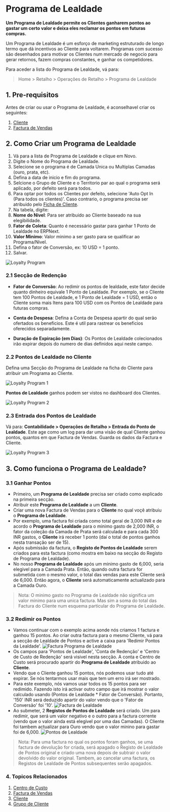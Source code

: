 <!-- add-breadcrumbs -->
# Programa de Lealdade

**Um Programa de Lealdade permite os Clientes ganharem pontos ao gastar um certo valor e deixa eles reclamar os pontos em futuras compras.**

Um Programa de Lealdade é um esforço de marketing estruturado de longo termo que dá incentivos ao Cliente para voltarem. Programas com sucesso são desenhados para motivar os Clientes num mercado de negocio para gerar retornos, fazem compras constantes, e ganhar os competidores.

Para aceder a lista do Programa de Lealdade, vá para:
> Home > Retalho > Operações de Retalho > Programa de Lealdade

## 1. Pre-requisitos
Antes de criar ou usar o Programa de Lealdade, é aconselhavel criar os seguintes:

1. [Cliente](/docs/user/manual/pt/CRM/cliente)
1. [Factura de Vendas](/docs/user/manual/pt/contabilidade/factura-vendas)

## 2. Como Criar um Programa de Lealdade
1. Vá para a lista de Programa de Lealdade e clique em Novo.
1. Digite o Nome do Programa de Lealdade.
1. Selecione se o programa é de Camada Unica ou Multiplas Camadas (ouro, prata, etc).
1. Defina a data de inicio e fim do programa.
1. Selcione o Grupo de Cliente e o Territorio par ao qual o programa será aplicado, por defeito será para todos.
1. Para optar por todos os Clientes por defeito, selecione 'Auto Opt In (Para todos os clientes)'. Caso contrario, o programa precisa ser atribuido pelo [Ficha de Cliente](/docs/user/manual/pt/contabilidade/programa-lealdade#22-pontos-de-lealdade-no-cliente).
1. Na tabela, digite:
 2. **Nome do Nivel**: Para ser atribuido ao Cliente baseado na sua elegibilidade.
 2. **Fator de Coleta**: Quanto é necessário gastar para ganhar 1 Ponto de Lealdade no ERPNext.
 2. **Valor Minimo**: Valor minimo a ser gasto para se qualificar ao Programa/Nivel.
1. Defina o fator de Conversão, ex: 10 USD = 1 ponto.
1. Salvar.

 <img class="screenshot" alt="Loyalty Program" src="{{docs_base_url}}/assets/img/accounts/loyalty-program.png">

### 2.1 Secção de Redenção

* **Fator de Conversão**: Ao redimir os pontos de lealdade, este fator decide quanto dinheiro equivale 1 Ponto de Lealdade. Por exemplo, se o Cliente tem 100 Pontos de Lealdade, e 1 Ponto de Lealdade = 1 USD, então o Cliente soma mais Itens para 100 USD  com os Pontos de Lealdade para futuras compras.

* **Conta de Despesa**: Defina a Conta de Despesa apartir do qual serão ofertados os beneficios. Este é util para rastrear os beneficios oferecidos separadamente. 

* **Duração de Expiração (em Dias)**: Os Pontos de Lealdade colecionados irão expirar depois do numero de dias definidos aqui neste campo.

### 2.2 Pontos de Lealdade no Cliente

Defina uma Secção do Programa de Lealdade na ficha do Cliente para atribuir um Programa ao Cliente.

<img class="screenshot" alt="Loyalty Program 1" src="{{docs_base_url}}/assets/img/accounts/loyalty-program-1.png">

**Pontos de Lealdade** ganhos podem ser vistos no dashboard dos Clientes.

<img class="screenshot" alt="Loyalty Program 2" src="{{docs_base_url}}/assets/img/accounts/loyalty-program-2.png">

### 2.3 Entrada dos Pontos de Lealdade
Vá para: **Contabilidade > Operações de Retalho > Entrada do Ponto de Lealdade**.
Este age como um log para dar uma visão de qual Cliente ganhou pontos, quantos em que Factura de Vendas. Guarda os dados da Factura e Cliente.

<img class="screenshot" alt="Loyalty Program 3" src="{{docs_base_url}}/assets/img/accounts/loyalty-program-3.png">

## 3. Como funciona o Programa de Lealdade?

### 3.1 Ganhar Pontos

*  Primeiro, um **Programa de Lealdade** precisa ser criado como explicado na primeira secção.
* Atribuir este **Programa de Lealdade** a um **Cliente**.
* Criar uma nova Factura de Vendas para o **Cliente** no qual voçê atribuiu o **Programa de Lealdade**.
* Por exemplo, uma factura foi criada como total geral de 3,000 INR e de acordo o **Programa de Lealdade** para o minimo gasto de 2,000 INR, o fator da coleção da Camada de Prata será calculada e para cada 300 INR gastos, o **Cliente** irá receber 1 ponto (daí o total de pontos ganhos nesta transação ser de 15).
* Após submissão da factura, o **Registo de Pontos de Lealdade** serem criados para esta factura (como mostra em baixo na secção do Registo de Programa de Lealdade).
* No nosso **Programa de Lealdade** após um minimo gasto de 6,000, seria elegivel para a Camada Prata. Então, quando outra factura for submetida com o mesmo valor, o total das vendas para este Cliente será de 6,000. Então agora, o **Cliente** será automaticamente actualizado para a Camada Ouro.

> Nota: O minimo gasto no Programa de Lealdade não significa um valor minimo para uma unica factura. Mas sim a soma do total das Factura do Cliente num esquema particular do Programa de Lealdade.

### 3.2 Redimir os Pontos

* Vamos continuar com o exemplo acima aonde nós criamos 1 factura e ganhou 15 pontos. Ao criar outra factura para o mesmo Cliente, vá para a secção de Lealdade de Pontos e active a caixa para 'Redimir Pontos da Lealdade'.
 ![Factura Programa de Lealdade](/docs/assets/img/accounts/loyalty-program-inv.png)
* Os campos para 'Pontos de Lealdade', 'Conta de Redenção' e 'Centro de Custo de Redenção' será visivel nesta secção. A conta e Centro de Custo será procurado apartir do **Programa de Lealdade** atribuido ao **Cliente**.
*  Vendo que o Cliente ganhou 15 pontos, nós podemos usar tudo até expirar. Se nós tentarmos usar mais que tem um erro irá ser mostrado.
* Para este exemplo, nós vamos usar todos os 15 pontos para ser redimido. Fazendo isto irá activar outro campo que irá mostrar o valor calculado usando (Pontos de Lealdade * Fator de Conversão). Portanto, '150' INR será deduzido apartir do valor vendo que o 'Fator de Conversão' foi '10'.
 ![Factura de Lealdade](/docs/assets/img/accounts/loyalty-program-inv2.png)
* Ao submeter, 2 **Registos de Pontos de Lealdade** será criado. Um para redimir, que será um valor negativo e o outro para a factura corrente (vendo que o valor ainda está elegivel por uma das Camadas). O Cliente foi tambem actualizar para Ouro vendo que o valor minino para gastar foi de 6,000.
 ![Pontos de Lealdade](/docs/assets/img/accounts/loyalty-point-2.png)

> Nota: Para uma factura no qual os pontos foram ganhos, se uma factura de devolução for criada, será apagado o Registo de Lealdade de Pontos original e criado uma nova depois de subtrair o valor devolvido do valor original. Tambem, ao cancelar uma factura, os Registos de Lealdade de Pontos subsequentes serão apagados.

### 4. Topicos Relacionados
1. [Centro de Custo](/docs/user/manual/pt/contabilidade/centro-custo)
1. [Factura de Vendas](/docs/user/manual/pt/contabilidade/factura-vendas)
1. [Cliente](/docs/user/manual/pt/CRM/cliente)
1. [Grupo de Cliente](/docs/user/manual/pt/CRM/grupo-cliente)

